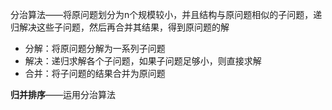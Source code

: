 分治算法——将原问题划分为n个规模较小，并且结构与原问题相似的子问题，递归解决这些子问题，然后再合并其结果，得到原问题的解

* 分解：将原问题分解为一系列子问题
* 解决：递归求解各个子问题，如果子问题足够小，则直接求解
* 合并：将子问题的结果合并为原问题

**归并排序**——运用分治算法